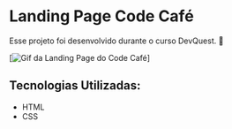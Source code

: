 # Landing Page Code Café
Esse projeto foi desenvolvido durante o curso DevQuest. 🚀

[<img src="./src/images/animacao-code-cafe.gif" alt="Gif da Landing Page do Code Café">]

## Tecnologias Utilizadas:
- HTML
- CSS